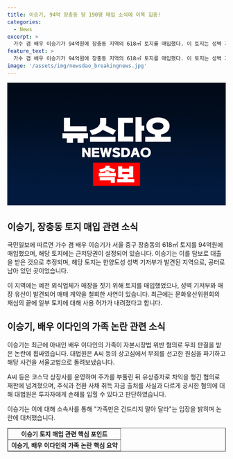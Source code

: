 ```yaml
---
title: 이승기, 94억 장충동 땅 190평 매입 소식에 이목 집중!
categories:
  - News
excerpt: >
  가수 겸 배우 이승기가 94억원에 장충동 지역의 618㎡ 토지를 매입했다. 이 토지는 성벽 기저부가 발견된 공터로, 약 78억원의 근저당이 설정됐다. 또한, 이승기의 아내와 관련된 주가 조작 사건으로 인해 논란의 중심에 섰다. 이승기는 소속사를 통해 가족을 존중하라는 입장을 전달했다. 이와 관련한 상세 내용은 머니투데이에서 확인할 수 있다.
feature_text: >
  가수 겸 배우 이승기가 94억원에 장충동 지역의 618㎡ 토지를 매입했다. 이 토지는 성벽 기저부가 발견된 공터로, 약 78억원의 근저당이 설정됐다. 또한, 이승기의 아내와 관련된 주가 조작 사건으로 인해 논란의 중심에 섰다. 이승기는 소속사를 통해 가족을 존중하라는 입장을 전달했다. 이와 관련한 상세 내용은 머니투데이에서 확인할 수 있다.
image: '/assets/img/newsdao_breakingnews.jpg'
---
```


<p><img src="/assets/img/newsdao_breakingnews.jpg" alt="firstkoreanews 속보" /></p>

<h2 data-ke-size="size26">이승기, 장충동 토지 매입 관련 소식</h2>

<p>국민일보에 따르면 가수 겸 배우 이승기가 서울 중구 장충동의 618㎡ 토지를 94억원에 매입했으며, 해당 토지에는 근저당권이 설정되어 있습니다. 이승기는 이를 담보로 대출을 받은 것으로 추정되며, 해당 토지는 한양도성 성벽 기저부가 발견된 지역으로, 공터로 남아 있던 곳이었습니다.</p>

<p data-ke-size="size16">이 지역에는 예전 외식업체가 매장을 짓기 위해 토지를 매입했었으나, 성벽 기저부와 매장 유산이 발견되어 매매 계약을 철회한 사연이 있습니다. 최근에는 문화유산위원회의 재심의 끝에 일부 토지에 대해 사용 허가가 내려졌다고 합니다.</p>

<h2 data-ke-size="size26">이승기, 배우 이다인의 가족 논란 관련 소식</h2>

<p>이승기는 최근에 아내인 배우 이다인의 가족이 자본시장법 위반 혐의로 무죄 판결을 받은 논란에 휩싸였습니다. 대법원은 A씨 등의 상고심에서 무죄를 선고한 원심을 파기하고 해당 사건을 서울고법으로 돌려보냈습니다.</p>

<p data-ke-size="size16">A씨 등은 코스닥 상장사를 운영하며 주가를 부풀린 뒤 유상증자로 차익을 챙긴 혐의로 재판에 넘겨졌으며, 주식과 전환 사채 취득 자금 출처를 사실과 다르게 공시한 혐의에 대해 대법원은 투자자에게 손해를 입힐 수 있다고 판단하였습니다.</p>

<p data-ke-size="size16">이승기는 이에 대해 소속사를 통해 "가족만은 건드리지 말아 달라"는 입장을 밝히며 논란에 대처했습니다.</p>

<table style="width: 100%;" border="1">
<tbody>
<tr>
<td style="text-align: center; height: 17px;"><b>이승기 토지 매입 관련 핵심 포인트</b></td>
</tr>
<tr>
<td style="text-align: center; height: 17px;"><b>이승기, 배우 이다인의 가족 논란 핵심 요약</b></td>
</tr>
</tbody>
</table>

<p data-ke-size="size16">&nbsp;</p>

